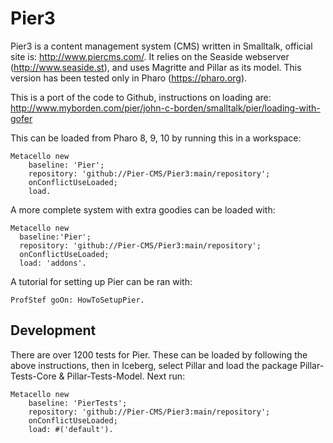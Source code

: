 # Pier3
Pier3 is a content management system (CMS) written in Smalltalk, official site is: http://www.piercms.com/. It relies on the Seaside webserver (http://www.seaside.st), and uses Magritte and Pillar as its model. This version has been tested only in Pharo (https://pharo.org).

This is a port of the code to Github, instructions on loading are: http://www.myborden.com/pier/john-c-borden/smalltalk/pier/loading-with-gofer

This can be loaded from Pharo 8, 9, 10 by running this in a workspace:
```
Metacello new
	baseline: 'Pier';
	repository: 'github://Pier-CMS/Pier3:main/repository';
	onConflictUseLoaded;
	load.
```
A more complete system with extra goodies can be loaded with:
```
Metacello new
  baseline:'Pier';
  repository: 'github://Pier-CMS/Pier3:main/repository';
  onConflictUseLoaded;
  load: 'addons'.
```
A tutorial for setting up Pier can be ran with:
```
ProfStef goOn: HowToSetupPier.
```
## Development
There are over 1200 tests for Pier. These can be loaded by following the above instructions, then in Iceberg, select Pillar and load the package Pillar-Tests-Core & Pillar-Tests-Model. Next run:
```
Metacello new
	baseline: 'PierTests';
	repository: 'github://Pier-CMS/Pier3:main/repository';
	onConflictUseLoaded;
	load: #('default').
```
